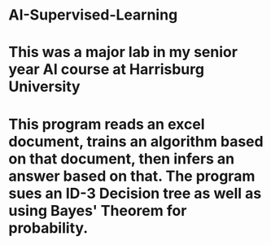 # AI-Supervised-Learning
# This was a major lab in my senior year AI course at Harrisburg University
# This program reads an excel document, trains an algorithm based on that document, then infers an answer based on that. The program sues an ID-3 Decision tree as well as using Bayes' Theorem for probability.

